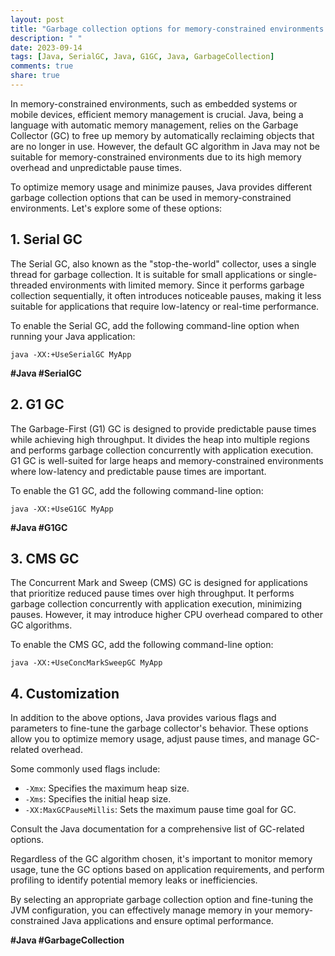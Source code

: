 ```yaml
---
layout: post
title: "Garbage collection options for memory-constrained environments in Java"
description: " "
date: 2023-09-14
tags: [Java, SerialGC, Java, G1GC, Java, GarbageCollection]
comments: true
share: true
---
```


In memory-constrained environments, such as embedded systems or mobile devices, efficient memory management is crucial. Java, being a language with automatic memory management, relies on the Garbage Collector (GC) to free up memory by automatically reclaiming objects that are no longer in use. However, the default GC algorithm in Java may not be suitable for memory-constrained environments due to its high memory overhead and unpredictable pause times.

To optimize memory usage and minimize pauses, Java provides different garbage collection options that can be used in memory-constrained environments. Let's explore some of these options:

## 1. **Serial GC**
The Serial GC, also known as the "stop-the-world" collector, uses a single thread for garbage collection. It is suitable for small applications or single-threaded environments with limited memory. Since it performs garbage collection sequentially, it often introduces noticeable pauses, making it less suitable for applications that require low-latency or real-time performance.

To enable the Serial GC, add the following command-line option when running your Java application:
```
java -XX:+UseSerialGC MyApp
```
**#Java #SerialGC**

## 2. **G1 GC**
The Garbage-First (G1) GC is designed to provide predictable pause times while achieving high throughput. It divides the heap into multiple regions and performs garbage collection concurrently with application execution. G1 GC is well-suited for large heaps and memory-constrained environments where low-latency and predictable pause times are important.

To enable the G1 GC, add the following command-line option:
```
java -XX:+UseG1GC MyApp
```
**#Java #G1GC**

## 3. **CMS GC**
The Concurrent Mark and Sweep (CMS) GC is designed for applications that prioritize reduced pause times over high throughput. It performs garbage collection concurrently with application execution, minimizing pauses. However, it may introduce higher CPU overhead compared to other GC algorithms.

To enable the CMS GC, add the following command-line option:
```
java -XX:+UseConcMarkSweepGC MyApp
```

## 4. **Customization**
In addition to the above options, Java provides various flags and parameters to fine-tune the garbage collector's behavior. These options allow you to optimize memory usage, adjust pause times, and manage GC-related overhead.

Some commonly used flags include:
- `-Xmx`: Specifies the maximum heap size.
- `-Xms`: Specifies the initial heap size.
- `-XX:MaxGCPauseMillis`: Sets the maximum pause time goal for GC.

Consult the Java documentation for a comprehensive list of GC-related options.

Regardless of the GC algorithm chosen, it's important to monitor memory usage, tune the GC options based on application requirements, and perform profiling to identify potential memory leaks or inefficiencies.

By selecting an appropriate garbage collection option and fine-tuning the JVM configuration, you can effectively manage memory in your memory-constrained Java applications and ensure optimal performance.

**#Java #GarbageCollection**